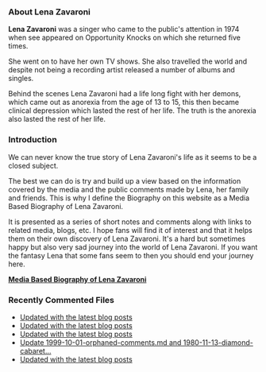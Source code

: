 ### About Lena Zavaroni

<p><strong>Lena Zavaroni</strong> was a singer who came to the public's attention in 1974 when see appeared on Opportunity Knocks on which she returned five times.</p>

<p>She went on to have her own TV shows. She also travelled the world and despite not being a recording artist released a number of albums and singles.</p>

<p>Behind the scenes Lena Zavaroni had a life long fight with her demons, which came out as anorexia from the age of 13 to 15, this then became clinical depression which lasted the rest of her life. The truth is the anorexia also lasted the rest of her life.</p>

### Introduction

<p>We can never know the true story of Lena Zavaroni's life as it seems to be a closed subject.</p>

<p>The best we can do is try and build up a view based on the information covered by the media and the public comments made by Lena, her family and friends. This is why I define the Biography on this website as a Media Based Biography of Lena Zavaroni.</p>

<p>It is presented as a series of short notes and comments along with links to related media, blogs, etc. I hope fans will find it of interest and that it helps them on their own discovery of Lena Zavaroni. It's a hard but sometimes happy but also very sad journey into the world of Lena Zavaroni. If you want the fantasy Lena that some fans seem to then you should end your journey here.</p>

<a href="https://fanzoflenazavaroni.github.io/biography/lena-zavaroni/"><strong>Media Based Biography of Lena Zavaroni</strong></a>

### Recently Commented Files

<!-- BLOG-POST-LIST:START -->
- [Updated with the latest blog posts](https://github.com/FanzOfLenaZavaroni/fanzoflenazavaroni.github.io/commit/9612af6d5e313acc9666712a4f35b9bfbfb6dd52)
- [Updated with the latest blog posts](https://github.com/FanzOfLenaZavaroni/fanzoflenazavaroni.github.io/commit/3e6acd7cd08104e1b5ba8a9f8bcb88e700d2e637)
- [Updated with the latest blog posts](https://github.com/FanzOfLenaZavaroni/fanzoflenazavaroni.github.io/commit/80f76e28aa5c76efc37523a3dc7318ba22d8b817)
- [Update 1999-10-01-orphaned-comments.md and 1980-11-13-diamond-cabaret…](https://github.com/FanzOfLenaZavaroni/fanzoflenazavaroni.github.io/commit/0638ab5d21e09428395c618eacb15b47d1c5b2e3)
- [Updated with the latest blog posts](https://github.com/FanzOfLenaZavaroni/fanzoflenazavaroni.github.io/commit/c04a83d2266b868c8504d7c7b4bccecb116192ab)
<!-- BLOG-POST-LIST:END -->
